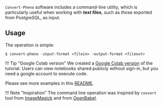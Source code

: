 `Convert-Pheno` software includes a command-line utility, which is particularly useful when working with **text files**, such as those exported from PostgreSQL, as input.

## Usage

The operation is simple:

    $ convert-pheno -input-format <filein> -output-format <fileout>

!!! Tip "Google Colab version"
    We created a [Google Colab version](https://colab.research.google.com/drive/1T6F3bLwfZyiYKD6fl1CIxs9vG068RHQ6) of the tutorial. Users can view notebooks shared publicly without sign-in, but you need a google account to execute code.

Please see more examples in this [README](https://github.com/mrueda/convert-pheno#synopsis).

!!! Note "Inspiration"
    The command line operation was inspired by `convert` tool from [ImageMagick](https://imagemagick.org/script/convert.php) and from [OpenBabel](https://openbabel.org/wiki/Main_Page).
